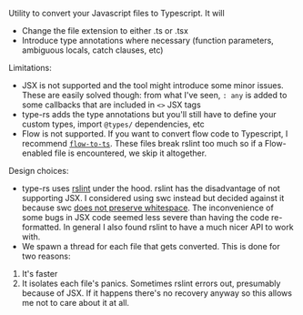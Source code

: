 Utility to convert your Javascript files to Typescript. It will

* Change the file extension to either .ts or .tsx
* Introduce type annotations where necessary (function parameters, ambiguous locals, catch clauses, etc)


Limitations:
* JSX is not supported and the tool might introduce some minor issues. These are easily solved though: from what I've seen, `: any` is added to some callbacks that are included in `<>` JSX tags
* type-rs adds the type annotations but you'll still have to define your custom types, import `@types/` dependencies, etc
* Flow is not supported. If you want to convert flow code to Typescript, I recommend [`flow-to-ts`](https://github.com/Khan/flow-to-ts). These files break rslint too much so if a Flow-enabled file is encountered, we skip it altogether.

Design choices:
* type-rs uses [rslint](https://github.com/rslint/rslint) under the hood. rslint has the disadvantage of not supporting JSX. I considered using swc instead but decided against it because swc [does not preserve whitespace](https://github.com/swc-project/swc/discussions/4079#discussioncomment-2426512). The inconvenience of some bugs in JSX code seemed less severe than having the code re-formatted. In general I also found rslint to have a much nicer API to work with.
* We spawn a thread for each file that gets converted. This is done for two reasons: 

1. It's faster
2. It isolates each file's panics. Sometimes rslint errors out, presumably because of JSX. If it happens there's no recovery anyway so this allows me not to care about it at all.